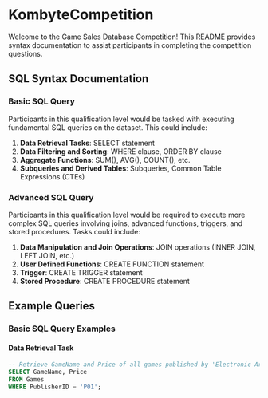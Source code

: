 # KombyteCompetition
Welcome to the Game Sales Database Competition! This README provides syntax documentation to assist participants in completing the competition questions.

## SQL Syntax Documentation

### Basic SQL Query

Participants in this qualification level would be tasked with executing fundamental SQL queries on the dataset. This could include:

1. **Data Retrieval Tasks**: SELECT statement
2. **Data Filtering and Sorting**: WHERE clause, ORDER BY clause
3. **Aggregate Functions**: SUM(), AVG(), COUNT(), etc.
4. **Subqueries and Derived Tables**: Subqueries, Common Table Expressions (CTEs)

### Advanced SQL Query

Participants in this qualification level would be required to execute more complex SQL queries involving joins, advanced functions, triggers, and stored procedures. Tasks could include:

1. **Data Manipulation and Join Operations**: JOIN operations (INNER JOIN, LEFT JOIN, etc.)
2. **User Defined Functions**: CREATE FUNCTION statement
3. **Trigger**: CREATE TRIGGER statement
4. **Stored Procedure**: CREATE PROCEDURE statement

## Example Queries

### Basic SQL Query Examples

#### Data Retrieval Task

```sql
-- Retrieve GameName and Price of all games published by 'Electronic Arts'
SELECT GameName, Price
FROM Games
WHERE PublisherID = 'P01';
